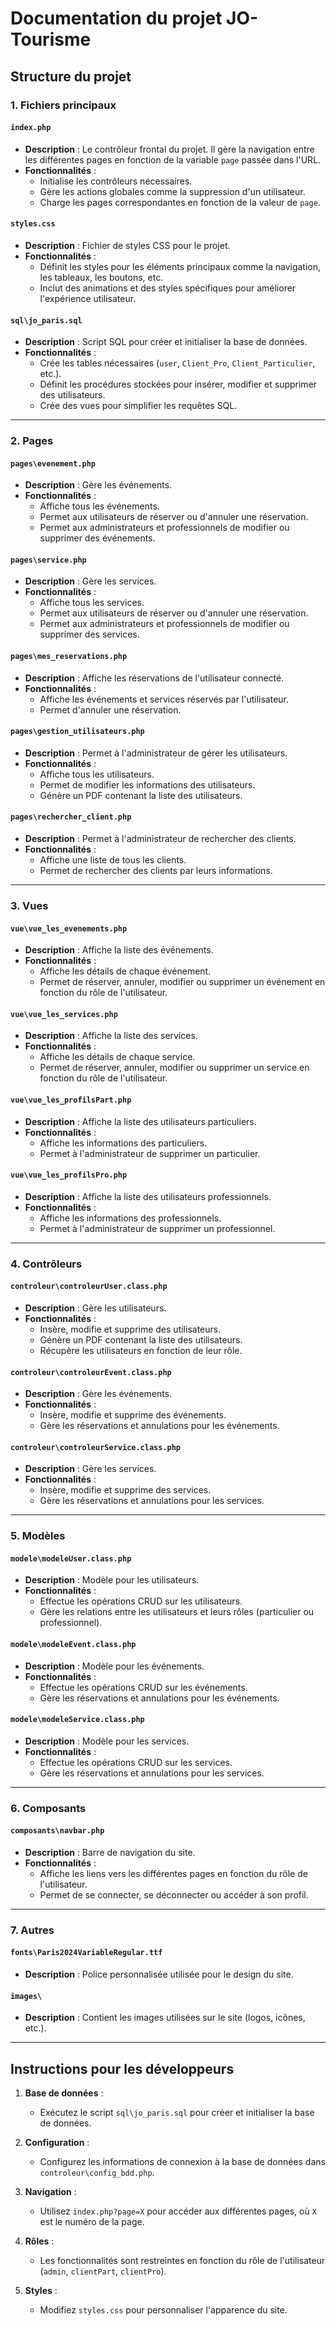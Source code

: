 # Documentation du projet JO-Tourisme

## Structure du projet

### 1. **Fichiers principaux**

#### `index.php`
- **Description** : Le contrôleur frontal du projet. Il gère la navigation entre les différentes pages en fonction de la variable `page` passée dans l'URL.
- **Fonctionnalités** :
  - Initialise les contrôleurs nécessaires.
  - Gère les actions globales comme la suppression d'un utilisateur.
  - Charge les pages correspondantes en fonction de la valeur de `page`.

#### `styles.css`
- **Description** : Fichier de styles CSS pour le projet.
- **Fonctionnalités** :
  - Définit les styles pour les éléments principaux comme la navigation, les tableaux, les boutons, etc.
  - Inclut des animations et des styles spécifiques pour améliorer l'expérience utilisateur.

#### `sql\jo_paris.sql`
- **Description** : Script SQL pour créer et initialiser la base de données.
- **Fonctionnalités** :
  - Crée les tables nécessaires (`user`, `Client_Pro`, `Client_Particulier`, etc.).
  - Définit les procédures stockées pour insérer, modifier et supprimer des utilisateurs.
  - Crée des vues pour simplifier les requêtes SQL.

---

### 2. **Pages**

#### `pages\evenement.php`
- **Description** : Gère les événements.
- **Fonctionnalités** :
  - Affiche tous les événements.
  - Permet aux utilisateurs de réserver ou d'annuler une réservation.
  - Permet aux administrateurs et professionnels de modifier ou supprimer des événements.

#### `pages\service.php`
- **Description** : Gère les services.
- **Fonctionnalités** :
  - Affiche tous les services.
  - Permet aux utilisateurs de réserver ou d'annuler une réservation.
  - Permet aux administrateurs et professionnels de modifier ou supprimer des services.

#### `pages\mes_reservations.php`
- **Description** : Affiche les réservations de l'utilisateur connecté.
- **Fonctionnalités** :
  - Affiche les événements et services réservés par l'utilisateur.
  - Permet d'annuler une réservation.

#### `pages\gestion_utilisateurs.php`
- **Description** : Permet à l'administrateur de gérer les utilisateurs.
- **Fonctionnalités** :
  - Affiche tous les utilisateurs.
  - Permet de modifier les informations des utilisateurs.
  - Génère un PDF contenant la liste des utilisateurs.

#### `pages\rechercher_client.php`
- **Description** : Permet à l'administrateur de rechercher des clients.
- **Fonctionnalités** :
  - Affiche une liste de tous les clients.
  - Permet de rechercher des clients par leurs informations.

---

### 3. **Vues**

#### `vue\vue_les_evenements.php`
- **Description** : Affiche la liste des événements.
- **Fonctionnalités** :
  - Affiche les détails de chaque événement.
  - Permet de réserver, annuler, modifier ou supprimer un événement en fonction du rôle de l'utilisateur.

#### `vue\vue_les_services.php`
- **Description** : Affiche la liste des services.
- **Fonctionnalités** :
  - Affiche les détails de chaque service.
  - Permet de réserver, annuler, modifier ou supprimer un service en fonction du rôle de l'utilisateur.

#### `vue\vue_les_profilsPart.php`
- **Description** : Affiche la liste des utilisateurs particuliers.
- **Fonctionnalités** :
  - Affiche les informations des particuliers.
  - Permet à l'administrateur de supprimer un particulier.

#### `vue\vue_les_profilsPro.php`
- **Description** : Affiche la liste des utilisateurs professionnels.
- **Fonctionnalités** :
  - Affiche les informations des professionnels.
  - Permet à l'administrateur de supprimer un professionnel.

---

### 4. **Contrôleurs**

#### `controleur\controleurUser.class.php`
- **Description** : Gère les utilisateurs.
- **Fonctionnalités** :
  - Insère, modifie et supprime des utilisateurs.
  - Génère un PDF contenant la liste des utilisateurs.
  - Récupère les utilisateurs en fonction de leur rôle.

#### `controleur\controleurEvent.class.php`
- **Description** : Gère les événements.
- **Fonctionnalités** :
  - Insère, modifie et supprime des événements.
  - Gère les réservations et annulations pour les événements.

#### `controleur\controleurService.class.php`
- **Description** : Gère les services.
- **Fonctionnalités** :
  - Insère, modifie et supprime des services.
  - Gère les réservations et annulations pour les services.

---

### 5. **Modèles**

#### `modele\modeleUser.class.php`
- **Description** : Modèle pour les utilisateurs.
- **Fonctionnalités** :
  - Effectue les opérations CRUD sur les utilisateurs.
  - Gère les relations entre les utilisateurs et leurs rôles (particulier ou professionnel).

#### `modele\modeleEvent.class.php`
- **Description** : Modèle pour les événements.
- **Fonctionnalités** :
  - Effectue les opérations CRUD sur les événements.
  - Gère les réservations et annulations pour les événements.

#### `modele\modeleService.class.php`
- **Description** : Modèle pour les services.
- **Fonctionnalités** :
  - Effectue les opérations CRUD sur les services.
  - Gère les réservations et annulations pour les services.

---

### 6. **Composants**

#### `composants\navbar.php`
- **Description** : Barre de navigation du site.
- **Fonctionnalités** :
  - Affiche les liens vers les différentes pages en fonction du rôle de l'utilisateur.
  - Permet de se connecter, se déconnecter ou accéder à son profil.

---

### 7. **Autres**

#### `fonts\Paris2024VariableRegular.ttf`
- **Description** : Police personnalisée utilisée pour le design du site.

#### `images\`
- **Description** : Contient les images utilisées sur le site (logos, icônes, etc.).

---

## Instructions pour les développeurs

1. **Base de données** :
   - Exécutez le script `sql\jo_paris.sql` pour créer et initialiser la base de données.

2. **Configuration** :
   - Configurez les informations de connexion à la base de données dans `controleur\config_bdd.php`.

3. **Navigation** :
   - Utilisez `index.php?page=X` pour accéder aux différentes pages, où `X` est le numéro de la page.

4. **Rôles** :
   - Les fonctionnalités sont restreintes en fonction du rôle de l'utilisateur (`admin`, `clientPart`, `clientPro`).

5. **Styles** :
   - Modifiez `styles.css` pour personnaliser l'apparence du site.
